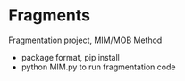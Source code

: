 # Fragments
Fragmentation project, MIM/MOB Method
- package format, pip install
- python MIM.py to run fragmentation code
